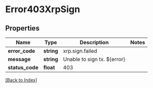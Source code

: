 # Error403XrpSign

## Properties

Name | Type | Description | Notes
------------ | ------------- | ------------- | -------------
**error_code** | **string** | xrp.sign.failed |
**message** | **string** | Unable to sign tx. ${error} |
**status_code** | **float** | 403 |

[[Back to Index]](../index.md)
